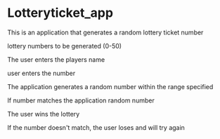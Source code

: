 # Lotteryticket_app
This is an application that generates a random lottery ticket number 

lottery numbers to be generated (0-50)

The user enters the players name

user enters the number

The application generates a random number within the range specified

If number matches the application random number

The user wins the lottery

If the number doesn't match, the user loses and will try again

